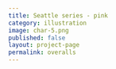 ```yaml
---
title: Seattle series - pink
category: illustration
image: char-5.png
published: false
layout: project-page
permalink: overalls
---
```

